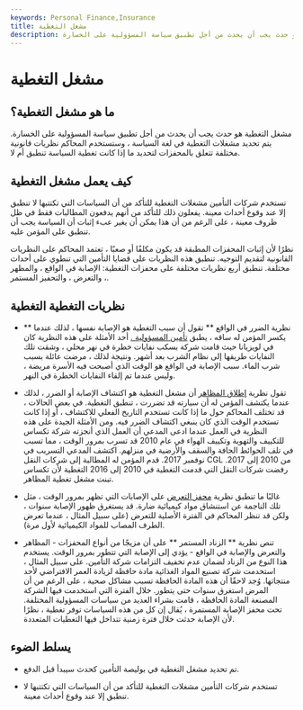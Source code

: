 ```yaml
---
keywords: Personal Finance,Insurance
title: مشغل التغطية
description: مشغل التغطية هو حدث يجب أن يحدث من أجل تطبيق سياسة المسؤولية على الخسارة.
---
```


# مشغل التغطية
## ما هو مشغل التغطية؟

مشغل التغطية هو حدث يجب أن يحدث من أجل تطبيق سياسة المسؤولية على الخسارة. يتم تحديد مشغلات التغطية في لغة السياسة ، وستستخدم المحاكم نظريات قانونية مختلفة تتعلق بالمحفزات لتحديد ما إذا كانت تغطية السياسة تنطبق أم لا.

## كيف يعمل مشغل التغطية

تستخدم شركات التأمين مشغلات التغطية للتأكد من أن السياسات التي تكتتبها لا تنطبق إلا عند وقوع أحداث معينة. يفعلون ذلك للتأكد من أنهم يدفعون المطالبات فقط في ظل ظروف معينة ، على الرغم من أن هذا يمكن أن يغير عبء إثبات أن السياسة يجب أن تنطبق على المؤمن عليه.

نظرًا لأن إثبات المحفزات المطبقة قد يكون مكلفًا أو صعبًا ، تعتمد المحاكم على النظريات القانونية لتقديم التوجيه. تنطبق هذه النظريات على قضايا التأمين التي تنطوي على أحداث مختلفة. تنطبق أربع نظريات مختلفة على محفزات التغطية: الإصابة في الواقع ، والمظهر ، والتعرض ، والتحفيز المستمر.

## نظريات التغطية التغطية

- ** نظرية الضرر في الواقع ** تقول أن سبب التغطية هو الإصابة نفسها ، لذلك عندما يكسر المؤمن له ساقه ، يطبق [تأمين المسؤولية .](/liability_insurance) أحد الأمثلة على هذه النظرية كان في لويزيانا حيث قامت شركة بسكب نفايات خطرة في نهر محلي ، وشقت تلك النفايات طريقها إلى نظام الشرب بعد أشهر. ونتيجة لذلك ، مرضت عائلة بسبب شرب الماء. سبب الإصابة في الواقع هو الوقت الذي أصبحت فيه الأسرة مريضة ، وليس عندما تم إلقاء النفايات الخطرة في النهر.

- تقول نظرية [إطلاق المظاهر](/manifestation-trigger) أن مشغل التغطية هو اكتشاف الإصابة أو الضرر ، لذلك عندما يكتشف المؤمن له أن سيارته قد تضررت ، تنطبق التغطية. في بعض الحالات ، قد تختلف المحاكم حول ما إذا كانت تستخدم التاريخ الفعلي للاكتشاف ، أو إذا كانت تستخدم الوقت الذي كان ينبغي اكتشاف الضرر فيه. ومن الأمثلة الجيدة على هذه النظرية في العمل عندما ادعى المدعي أن العمل الذي أنجزته شركة تكساس للتكييف والتهوية وتكييف الهواء في عام 2010 قد تسرب بمرور الوقت ، مما تسبب في تلف الحوائط الجافة والسقف والأرضية في منزلهم. اكتشف المدعي التسريب في نوفمبر 2017. قدم المؤمن له المطالبة إلى شركات النقل CGL من 2010 إلى 2017. رفضت شركات النقل التي قدمت التغطية في 2010 إلى 2016 التغطية لأن تكساس تبنت مشغل تغطية المظاهر.

- غالبًا ما تنطبق نظرية [محفز التعرض](/exposure-trigger) على الإصابات التي تظهر بمرور الوقت ، مثل تلك الناجمة عن استنشاق مواد كيميائية ضارة. قد يستغرق ظهور الإصابة سنوات ، ولكن قد تنظر المحاكم في الفترة الأصلية للتعرض (على سبيل المثال ، عندما تعرض الطرف المصاب للمواد الكيميائية لأول مرة).

- تنص نظرية ** الزناد المستمر ** على أن مزيجًا من أنواع المحفزات - المظاهر والتعرض والإصابة في الواقع - يؤدي إلى الإصابة التي تتطور بمرور الوقت. يستخدم هذا النوع من الزناد لضمان عدم تخفيف التزامات شركة التأمين. على سبيل المثال ، استخدمت شركة تصنيع المواد الغذائية مادة حافظة لزيادة العمر الافتراضي لأحد منتجاتها. وُجد لاحقًا أن هذه المادة الحافظة تسبب مشاكل صحية ، على الرغم من أن المرض استغرق سنوات حتى يتطور. خلال الفترة التي استخدمت فيها الشركة المصنعة المادة الحافظة ، قامت بشراء العديد من سياسات المسؤولية المختلفة. تحت محفز الإصابة المستمرة ، يُقال إن كل من هذه السياسات توفر تغطية ، نظرًا لأن الإصابة حدثت خلال فترة زمنية تتداخل فيها التغطيات المتعددة.

## يسلط الضوء

- تم تحديد مشغل التغطية في بوليصة التأمين كحدث سيبدأ قبل الدفع.

- تستخدم شركات التأمين مشغلات التغطية للتأكد من أن السياسات التي تكتتبها لا تنطبق إلا عند وقوع أحداث معينة.

